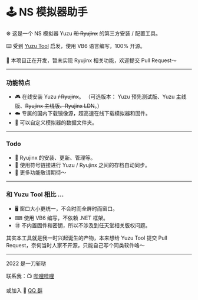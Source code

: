 # 🕹️ NS 模拟器助手

⚙️ 这是一个 NS 模拟器 Yuzu ~~和 Ryujinx~~ 的第三方安装 / 配置工具。

⌨️ 受到 [Yuzu Tool](https://tieba.baidu.com/p/7482949878) 启发，使用 VB6 语言编写，100% 开源。

🚧 本项目正在开发，暂未实现 Ryujinx 相关功能，欢迎提交 Pull Request～

---

### 功能特点

- 🎮 在线安装 Yuzu ~~/ Ryujinx~~。
  （可选版本： Yuzu 预先测试版、Yuzu 主线版、~~Ryujinx 主线版、Ryujinx LDN~~。）
- ☁️ 专属的国内下载镜像源，超高速在线下载模拟器和固件。
- 📂 可以自定义模拟器的数据文件夹。

---

### Todo

- 🐲 Ryujinx 的安装、更新、管理等。
- 🔁 使用符号链接进行 Yuzu / Ryujinx 之间的存档自动同步。
- 🧠 更多功能敬请期待～

---

### 和 Yuzu Tool 相比 ...

- 🖥 窗口大小更统一，不会时而全屏时而窗口。
- ⌨ 使用 VB6 编写，不依赖 .NET 框架。
- 🉑 不内置固件和密钥，所以不涉及到任天堂相关版权问题。

其实本工具就是我一时兴起诞生的产物，本来想给 Yuzu Tool 提交 Pull Request，奈何当时人家不开源，只能自己写个同类软件咯～

---

2022 是一刀斩哒 

联系我：📺 [哔哩哔哩](https://b23.tv/29j35Sc) 

或加入 🐧 [QQ 群](https://jq.qq.com/?_wv=1027&k=nhkM2JMU)
